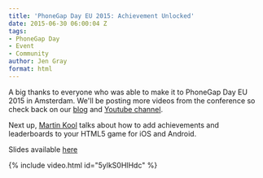 ```yaml
---
title: 'PhoneGap Day EU 2015: Achievement Unlocked'
date: 2015-06-30 06:00:04 Z
tags:
- PhoneGap Day
- Event
- Community
author: Jen Gray
format: html
---
```


A big thanks to everyone who was able to make it to PhoneGap Day EU 2015 in Amsterdam. We'll be posting more videos from the conference so check back on our [blog](http://phonegap.com/blog/tag/phonegap-day/) and [Youtube channel](https://www.youtube.com/user/PhoneGap).

Next up, [Martin Kool](https://twitter.com/mrtnkl) talks about how to add achievements and leaderboards to your HTML5 game for iOS and Android.

Slides available [here](https://docs.google.com/presentation/d/1dKUvDuPFhj0DnoNAB55wE9923itmHKf0FAGFptMf6FQ/pub?start=false&loop=false&delayms=3000&slide=id.p)

{% include video.html id="5ylkS0HlHdc" %}
